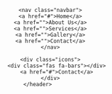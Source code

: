 <!DOCTYPE html>
<html lang="en">
<head>
    <meta charset="UTF-8">
    <meta name="viewport" content="width=device-width, initial-scale=1.0">
    <title>Dental care landing page</title>
    <link rel="style" href="css">
</head>
<body>
    <header class="header">
        <img src="images/logo.png" id="logo" alt="">

        <nav class="navbar">
        <a href="#">Home</a>
        <a href="">About Us</a>
        <a href="">Services</a>
        <a href="">Gallery</a>
        <a href="">Contact</a>
        </nav>
        
        <div class="icons">
            <div class="fas fa-bars"></div>
            <a href="#">Contact</a>
        </div>
    </header>    
</body>
</html>

